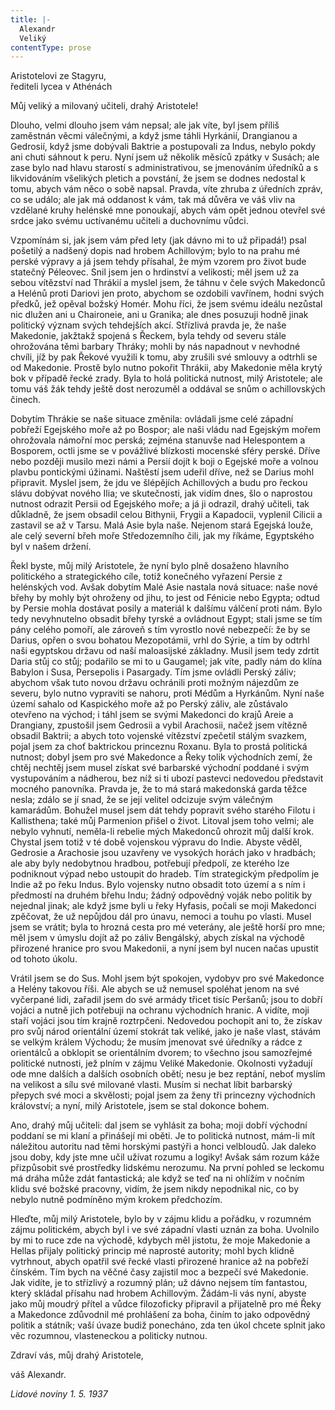```yaml
---
title: |-
  Alexandr
  Veliký
contentType: prose
---
```


Aristotelovi ze Stagyru,  
řediteli lycea v Athénách

Můj veliký a milovaný učiteli, drahý Aristotele!

Dlouho, velmi dlouho jsem vám nepsal; ale jak víte, byl jsem příliš zaměstnán věcmi válečnými, a když jsme táhli Hyrkánií, Drangianou a Gedrosií, když jsme dobývali Baktrie a postupovali za Indus, nebylo pokdy ani chuti sáhnout k peru. Nyní jsem už několik měsíců zpátky v Susách; ale zase bylo nad hlavu starostí s administrativou, se jmenováním úředníků a s likvidováním všelikých pletich a povstání, že jsem se dodnes nedostal k tomu, abych vám něco o sobě napsal. Pravda, víte zhruba z úředních zpráv, co se událo; ale jak má oddanost k vám, tak má důvěra ve váš vliv na vzdělané kruhy helénské mne ponoukají, abych vám opět jednou otevřel své srdce jako svému uctívanému učiteli a duchovnímu vůdci.

Vzpomínám si, jak jsem vám před lety (jak dávno mi to už připadá!) psal pošetilý a nadšený dopis nad hrobem Achillovým; bylo to na prahu mé perské výpravy a já jsem tehdy přísahal, že mým vzorem pro život bude statečný Péleovec. Snil jsem jen o hrdinství a velikosti; měl jsem už za sebou vítězství nad Thrákií a myslel jsem, že táhnu v čele svých Makedonců a Helénů proti Dariovi jen proto, abychom se ozdobili vavřínem, hodni svých předků, jež opěval božský Homér. Mohu říci, že jsem svému ideálu nezůstal nic dlužen ani u Chaironeie, ani u Granika; ale dnes posuzuji hodně jinak politický význam svých tehdejších akcí. Střízlivá pravda je, že naše Makedonie, jakžtakž spojená s Řeckem, byla tehdy od severu stále ohrožována těmi barbary Thráky; mohli by nás napadnout v nevhodné chvíli, jíž by pak Řekové využili k tomu, aby zrušili své smlouvy a odtrhli se od Makedonie. Prostě bylo nutno pokořit Thrákii, aby Makedonie měla krytý bok v případě řecké zrady. Byla to holá politická nutnost, milý Aristotele; ale tomu váš žák tehdy ještě dost nerozuměl a oddával se snům o achillovských činech.

Dobytím Thrákie se naše situace změnila: ovládali jsme celé západní pobřeží Egejského moře až po Bospor; ale naši vládu nad Egejským mořem ohrožovala námořní moc perská; zejména stanuvše nad Helespontem a Bosporem, octli jsme se v povážlivé blízkosti mocenské sféry perské. Dříve nebo později musilo mezi námi a Persií dojít k boji o Egejské moře a volnou plavbu pontickými úžinami. Naštěstí jsem udeřil dříve, než se Darius mohl připravit. Myslel jsem, že jdu ve šlépějích Achillových a budu pro řeckou slávu dobývat nového Ilia; ve skutečnosti, jak vidím dnes, šlo o naprostou nutnost odrazit Persii od Egejského moře; a já ji odrazil, drahý učiteli, tak důkladně, že jsem obsadil celou Bithynii, Frygii a Kapadocii, vyplenil Cilicii a zastavil se až v Tarsu. Malá Asie byla naše. Nejenom stará Egejská louže, ale celý severní břeh moře Středozemního čili, jak my říkáme, Egyptského byl v našem držení.

Řekl byste, můj milý Aristotele, že nyní bylo plně dosaženo hlavního politického a strategického cíle, totiž konečného vyřazení Persie z helénských vod. Avšak dobytím Malé Asie nastala nová situace: naše nové břehy by mohly být ohroženy od jihu, to jest od Fénicie nebo Egypta; odtud by Persie mohla dostávat posily a materiál k dalšímu válčení proti nám. Bylo tedy nevyhnutelno obsadit břehy tyrské a ovládnout Egypt; stali jsme se tím pány celého pomoří, ale zároveň s tím vyrostlo nové nebezpečí: že by se Darius, opřen o svou bohatou Mezopotámii, vrhl do Sýrie, a tím by odtrhl naši egyptskou državu od naší maloasijské základny. Musil jsem tedy zdrtit Daria stůj co stůj; podařilo se mi to u Gaugamel; jak víte, padly nám do klína Babylon i Susa, Persepolis i Pasargady. Tím jsme ovládli Perský záliv; abychom však tuto novou državu ochránili proti možným nájezdům ze severu, bylo nutno vypraviti se nahoru, proti Médům a Hyrkánům. Nyní naše území sahalo od Kaspického moře až po Perský záliv, ale zůstávalo otevřeno na východ; i táhl jsem se svými Makedonci do krajů Areie a Drangiany, zpustošil jsem Gedrosii a vybil Arachosii, načež jsem vítězně obsadil Baktrii; a abych toto vojenské vítězství zpečetil stálým svazkem, pojal jsem za choť baktrickou princeznu Roxanu. Byla to prostá politická nutnost; dobyl jsem pro své Makedonce a Řeky tolik východních zemí, že chtěj nechtěj jsem musel získat své barbarské východní poddané i svým vystupováním a nádherou, bez níž si ti ubozí pastevci nedovedou představit mocného panovníka. Pravda je, že to má stará makedonská garda těžce nesla; zdálo se jí snad, že se její velitel odcizuje svým válečným kamarádům. Bohužel musel jsem dát tehdy popravit svého starého Filotu i Kallisthena; také můj Parmenion přišel o život. Litoval jsem toho velmi; ale nebylo vyhnutí, neměla-li rebelie mých Makedonců ohrozit můj další krok. Chystal jsem totiž v té době vojenskou výpravu do Indie. Abyste věděl, Gedrosie a Arachosie jsou uzavřeny ve vysokých horách jako v hradbách; ale aby byly nedobytnou hradbou, potřebují předpolí, ze kterého lze podniknout výpad nebo ustoupit do hradeb. Tím strategickým předpolím je Indie až po řeku Indus. Bylo vojensky nutno obsadit toto území a s ním i předmostí na druhém břehu Indu; žádný odpovědný voják nebo politik by nejednal jinak; ale když jsme byli u řeky Hyfasis, počali se moji Makedonci zpěčovat, že už nepůjdou dál pro únavu, nemoci a touhu po vlasti. Musel jsem se vrátit; byla to hrozná cesta pro mé veterány, ale ještě horší pro mne; měl jsem v úmyslu dojít až po záliv Bengálský, abych získal na východě přirozené hranice pro svou Makedonii, a nyní jsem byl nucen načas upustit od tohoto úkolu.

Vrátil jsem se do Sus. Mohl jsem být spokojen, vydobyv pro své Makedonce a Helény takovou říši. Ale abych se už nemusel spoléhat jenom na své vyčerpané lidi, zařadil jsem do své armády třicet tisíc Peršanů; jsou to dobří vojáci a nutně jich potřebuji na ochranu východních hranic. A vidíte, moji staří vojáci jsou tím krajně roztrpčeni. Nedovedou pochopit ani to, že získav pro svůj národ orientální území stokrát tak veliké, jako je naše vlast, stávám se velkým králem Východu; že musím jmenovat své úředníky a rádce z orientálců a obklopit se orientálním dvorem; to všechno jsou samozřejmé politické nutnosti, jež plním v zájmu Veliké Makedonie. Okolnosti vyžadují ode mne dalších a dalších osobních obětí; nesu je bez reptání, neboť myslím na velikost a sílu své milované vlasti. Musím si nechat líbit barbarský přepych své moci a skvělosti; pojal jsem za ženy tři princezny východních království; a nyní, milý Aristotele, jsem se stal dokonce bohem.

Ano, drahý můj učiteli: dal jsem se vyhlásit za boha; moji dobří východní poddaní se mi klaní a přinášejí mi oběti. Je to politická nutnost, mám-li mít náležitou autoritu nad těmi horskými pastýři a honci velbloudů. Jak daleko jsou doby, kdy jste mne učil užívat rozumu a logiky! Avšak sám rozum káže přizpůsobit své prostředky lidskému nerozumu. Na první pohled se leckomu má dráha může zdát fantastická; ale když se teď na ni ohlížím v nočním klidu své božské pracovny, vidím, že jsem nikdy nepodnikal nic, co by nebylo nutně podmíněno mým krokem předchozím.

Hleďte, můj milý Aristotele, bylo by v zájmu klidu a pořádku, v rozumném zájmu politickém, abych byl i ve své západní vlasti uznán za boha. Uvolnilo by mi to ruce zde na východě, kdybych měl jistotu, že moje Makedonie a Hellas přijaly politický princip mé naprosté autority; mohl bych klidně vytrhnout, abych opatřil své řecké vlasti přirozené hranice až na pobřeží čínském. Tím bych na věčné časy zajistil moc a bezpečí své Makedonie. Jak vidíte, je to střízlivý a rozumný plán; už dávno nejsem tím fantastou, který skládal přísahu nad hrobem Achillovým. Žádám-li vás nyní, abyste jako můj moudrý přítel a vůdce filozoficky připravil a přijatelně pro mé Řeky a Makedonce zdůvodnil mé prohlášení za boha, činím to jako odpovědný politik a státník; vaší úvaze budiž ponecháno, zda ten úkol chcete splnit jako věc rozumnou, vlasteneckou a politicky nutnou.

Zdraví vás, můj drahý Aristotele,

váš Alexandr.

_Lidové noviny 1. 5. 1937_
